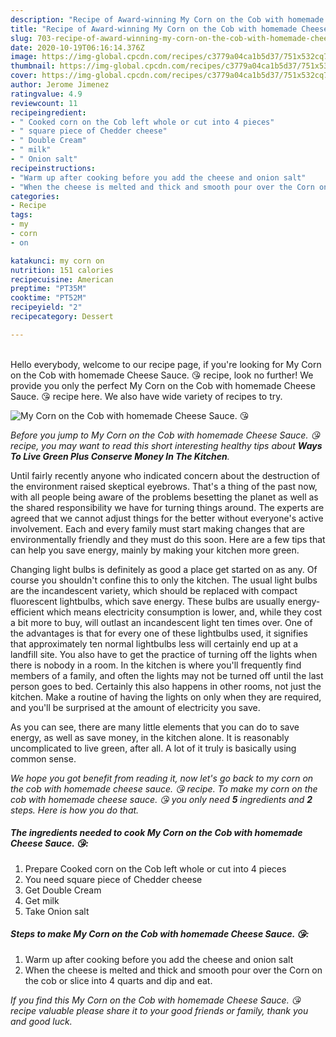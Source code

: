 ```yaml
---
description: "Recipe of Award-winning My Corn on the Cob with homemade Cheese Sauce. 😘"
title: "Recipe of Award-winning My Corn on the Cob with homemade Cheese Sauce. 😘"
slug: 703-recipe-of-award-winning-my-corn-on-the-cob-with-homemade-cheese-sauce
date: 2020-10-19T06:16:14.376Z
image: https://img-global.cpcdn.com/recipes/c3779a04ca1b5d37/751x532cq70/my-corn-on-the-cob-with-homemade-cheese-sauce-😘-recipe-main-photo.jpg
thumbnail: https://img-global.cpcdn.com/recipes/c3779a04ca1b5d37/751x532cq70/my-corn-on-the-cob-with-homemade-cheese-sauce-😘-recipe-main-photo.jpg
cover: https://img-global.cpcdn.com/recipes/c3779a04ca1b5d37/751x532cq70/my-corn-on-the-cob-with-homemade-cheese-sauce-😘-recipe-main-photo.jpg
author: Jerome Jimenez
ratingvalue: 4.9
reviewcount: 11
recipeingredient:
- " Cooked corn on the Cob left whole or cut into 4 pieces"
- " square piece of Chedder cheese"
- " Double Cream"
- " milk"
- " Onion salt"
recipeinstructions:
- "Warm up after cooking before you add the cheese and onion salt"
- "When the cheese is melted and thick and smooth pour over the Corn on the cob or slice into 4 quarts and dip and eat."
categories:
- Recipe
tags:
- my
- corn
- on

katakunci: my corn on 
nutrition: 151 calories
recipecuisine: American
preptime: "PT35M"
cooktime: "PT52M"
recipeyield: "2"
recipecategory: Dessert

---
```

<br>
Hello everybody, welcome to our recipe page, if you're looking for My Corn on the Cob with homemade Cheese Sauce. 😘 recipe, look no further! We provide you only the perfect My Corn on the Cob with homemade Cheese Sauce. 😘 recipe here. We also have wide variety of recipes to try.
<br>


![My Corn on the Cob with homemade Cheese Sauce. 😘](https://img-global.cpcdn.com/recipes/c3779a04ca1b5d37/751x532cq70/my-corn-on-the-cob-with-homemade-cheese-sauce-😘-recipe-main-photo.jpg)

<i>Before you jump to My Corn on the Cob with homemade Cheese Sauce. 😘 recipe, you may want to read this short interesting healthy tips about 
<strong>Ways To Live Green Plus Conserve Money In The Kitchen</strong>.</i>
</br>

Until fairly recently anyone who indicated concern about the destruction of the environment raised skeptical eyebrows. That's a thing of the past now, with all people being aware of the problems besetting the planet as well as the shared responsibility we have for turning things around. The experts are agreed that we cannot adjust things for the better without everyone's active involvement. Each and every family must start making changes that are environmentally friendly and they must do this soon. Here are a few tips that can help you save energy, mainly by making your kitchen more green.

Changing light bulbs is definitely as good a place get started on as any. Of course you shouldn't confine this to only the kitchen. The usual light bulbs are the incandescent variety, which should be replaced with compact fluorescent lightbulbs, which save energy. These bulbs are usually energy-efficient which means electricity consumption is lower, and, while they cost a bit more to buy, will outlast an incandescent light ten times over. One of the advantages is that for every one of these lightbulbs used, it signifies that approximately ten normal lightbulbs less will certainly end up at a landfill site. You also have to get the practice of turning off the lights when there is nobody in a room. In the kitchen is where you'll frequently find members of a family, and often the lights may not be turned off until the last person goes to bed. Certainly this also happens in other rooms, not just the kitchen. Make a routine of having the lights on only when they are required, and you'll be surprised at the amount of electricity you save.

As you can see, there are many little elements that you can do to save energy, as well as save money, in the kitchen alone. It is reasonably uncomplicated to live green, after all. A lot of it truly is basically using common sense.


<i>We hope you got benefit from reading it, now let's go back to my corn on the cob with homemade cheese sauce. 😘 recipe. To make my corn on the cob with homemade cheese sauce. 😘 you only need <strong>5</strong> ingredients and <strong>2</strong> steps. Here is how you do that.
</i>

##### The ingredients needed to cook My Corn on the Cob with homemade Cheese Sauce. 😘:

1. Prepare  Cooked corn on the Cob left whole or cut into 4 pieces
1. You need  square piece of Chedder cheese
1. Get  Double Cream
1. Get  milk
1. Take  Onion salt


##### Steps to make My Corn on the Cob with homemade Cheese Sauce. 😘:

1. Warm up after cooking before you add the cheese and onion salt
1. When the cheese is melted and thick and smooth pour over the Corn on the cob or slice into 4 quarts and dip and eat.


<i>If you find this My Corn on the Cob with homemade Cheese Sauce. 😘 recipe valuable please share it to your good friends or family, thank you and good luck.</i>

